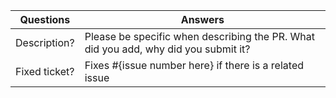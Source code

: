 <!-----------------------------------------------------------------------------
Thank you for contributing to the PrestaShop Open Source repository! 

Please take the time to edit the "Answers" rows below with the necessary information.
------------------------------------------------------------------------------>

| Questions     | Answers
| ------------- | -------------------------------------------------------
| Description?  | Please be specific when describing the PR. What did you add, why did you submit it?
| Fixed ticket? | Fixes #{issue number here} if there is a related issue

<!-- Click the form's "Preview" button to make sure the table is functional in GitHub. Thank you! -->
